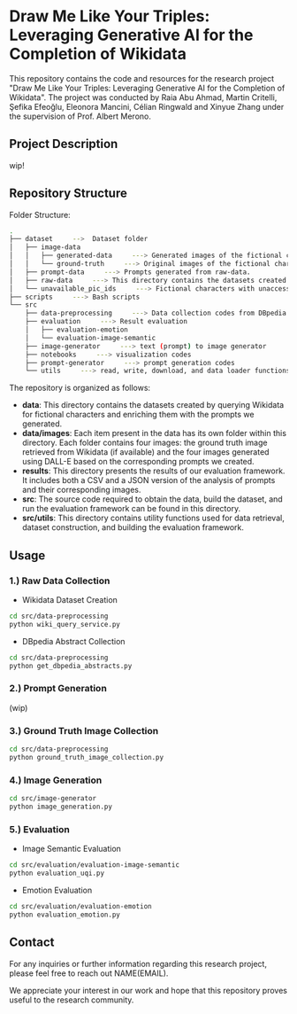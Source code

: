# Draw Me Like Your Triples: Leveraging Generative AI for the Completion of Wikidata

This repository contains the code and resources for the research project "Draw Me Like Your Triples: Leveraging Generative AI for the Completion of Wikidata". The project was conducted by Raia Abu Ahmad, Martin Critelli, Şefika Efeoğlu, Eleonora Mancini, Célian Ringwald and Xinyue Zhang under the supervision of Prof. Albert Merono.

## Project Description
wip!
## Repository Structure
Folder Structure:
``` bash
.
├── dataset     -->  Dataset folder
│   ├── image-data 
│   │   ├── generated-data     ---> Generated images of the fictional characters
│   │   └── ground-truth     ---> Original images of the fictional characters
│   ├── prompt-data     ---> Prompts generated from raw-data.
│   ├── raw-data     ---> This directory contains the datasets created by querying Wikidata and DBpedia for fictional characters
│   └── unavailable_pic_ids     ---> Fictional characters with unaccessible images, but have an image property in the Wikidata KB
├── scripts     ---> Bash scripts
└── src
    ├── data-preprocessing     ---> Data collection codes from DBpedia and Wikipedia, and ground truth image downloader
    ├── evaluation     ---> Result evaluation
    │   ├── evaluation-emotion
    │   └── evaluation-image-semantic
    ├── image-generator     ---> text (prompt) to image generator
    ├── notebooks     ---> visualization codes
    ├── prompt-generator     ---> prompt generation codes
    └── utils     ---> read, write, download, and data loader functions
```
The repository is organized as follows:

- **data**: This directory contains the datasets created by querying Wikidata for fictional characters and enriching them with the prompts we generated.
- **data/images**: Each item present in the data has its own folder within this directory. Each folder contains four images: the ground truth image retrieved from Wikidata (if available) and the four images generated using DALL-E based on the corresponding prompts we created.
- **results**: This directory presents the results of our evaluation framework. It includes both a CSV and a JSON version of the analysis of prompts and their corresponding images.
- **src**: The source code required to obtain the data, build the dataset, and run the evaluation framework can be found in this directory.
- **src/utils**: This directory contains utility functions used for data retrieval, dataset construction, and building the evaluation framework.

## Usage

### 1.) Raw Data Collection
* Wikidata Dataset Creation
```bash
cd src/data-preprocessing
python wiki_query_service.py
```
* DBpedia Abstract Collection
```bash
cd src/data-preprocessing
python get_dbpedia_abstracts.py
```

### 2.) Prompt Generation

(wip)

### 3.) Ground Truth Image Collection
```bash
cd src/data-preprocessing
python ground_truth_image_collection.py
```
### 4.) Image Generation
```bash
cd src/image-generator
python image_generation.py
```
### 5.) Evaluation
* Image Semantic Evaluation

```bash
cd src/evaluation/evaluation-image-semantic
python evaluation_uqi.py
```
* Emotion Evaluation
```bash
cd src/evaluation/evaluation-emotion
python evaluation_emotion.py
```

## Contact

For any inquiries or further information regarding this research project, please feel free to reach out NAME(EMAIL).

We appreciate your interest in our work and hope that this repository proves useful to the research community.
